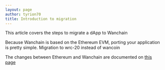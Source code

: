 ```yaml
---
layout: page
author: tyrion70
title: Introduction to migration
---
```

This article covers the steps to migrate a dApp to Wanchain

Because Wanchain is based on the Ethereum EVM, porting your application is pretty simple. Migration to wrc-20 instead of wancoin 

The changes between Ethereum and Wanchain are documented on [this page](/docs/difference-between-wanchain-and-ethereum)
